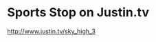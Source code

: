 <!--
id: 178668498
link: http://kevinisom.info/post/178668498/sports-stop-on-justin-tv
slug: sports-stop-on-justin-tv
date: Thu Sep 03 2009 20:58:42 GMT+1200 (NZST)
raw: {"blog_name":"kevinisom","id":178668498,"post_url":"http://kevinisom.info/post/178668498/sports-stop-on-justin-tv","slug":"sports-stop-on-justin-tv","type":"link","date":"2009-09-03 08:58:42 GMT","timestamp":1251968322,"state":"published","format":"html","reblog_key":"EoggbS5I","tags":[],"short_url":"http://tmblr.co/Zw68YyAfaFI","highlighted":[],"feed_item":"http://www.justin.tv/sky_high_3","from_feed_id":"650234","note_count":0,"title":"Sports Stop on Justin.tv","url":"http://www.justin.tv/sky_high_3","description":""}
publish: 2009-09-03
tags: 
title: Sports Stop on Justin.tv
-->


Sports Stop on Justin.tv
========================

<http://www.justin.tv/sky_high_3>

